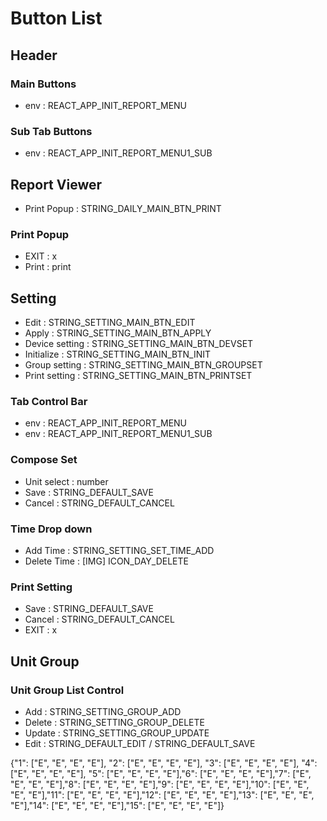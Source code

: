 

# Button List

## Header

### Main Buttons
 - env : REACT_APP_INIT_REPORT_MENU

### Sub Tab Buttons
 - env : REACT_APP_INIT_REPORT_MENU1_SUB

## Report Viewer

 - Print Popup : STRING_DAILY_MAIN_BTN_PRINT

### Print Popup

 - EXIT : x
 - Print : print


## Setting

 - Edit : STRING_SETTING_MAIN_BTN_EDIT
 - Apply : STRING_SETTING_MAIN_BTN_APPLY
 - Device setting : STRING_SETTING_MAIN_BTN_DEVSET
 - Initialize : STRING_SETTING_MAIN_BTN_INIT
 - Group setting : STRING_SETTING_MAIN_BTN_GROUPSET
 - Print setting : STRING_SETTING_MAIN_BTN_PRINTSET
 
### Tab Control Bar

 - env : REACT_APP_INIT_REPORT_MENU
 - env : REACT_APP_INIT_REPORT_MENU1_SUB

### Compose Set

 - Unit select : number
 - Save : STRING_DEFAULT_SAVE
 - Cancel : STRING_DEFAULT_CANCEL

### Time Drop down

 - Add Time : STRING_SETTING_SET_TIME_ADD
 - Delete Time : [IMG] ICON_DAY_DELETE

### Print Setting

 - Save : STRING_DEFAULT_SAVE
 - Cancel : STRING_DEFAULT_CANCEL
 - EXIT : x

## Unit Group

### Unit Group List Control

 - Add : STRING_SETTING_GROUP_ADD
 - Delete : STRING_SETTING_GROUP_DELETE
 - Update : STRING_SETTING_GROUP_UPDATE
 - Edit : STRING_DEFAULT_EDIT / STRING_DEFAULT_SAVE


{"1": ["E", "E", "E", "E"], "2": ["E", "E", "E", "E"], "3": ["E", "E", "E", "E"], "4": ["E", "E", "E", "E"], "5": ["E", "E", "E", "E"],"6": ["E", "E", "E", "E"],"7": ["E", "E", "E", "E"],"8": ["E", "E", "E", "E"],"9": ["E", "E", "E", "E"],"10": ["E", "E", "E", "E"],"11": ["E", "E", "E", "E"],"12": ["E", "E", "E", "E"],"13": ["E", "E", "E", "E"],"14": ["E", "E", "E", "E"],"15": ["E", "E", "E", "E"]}